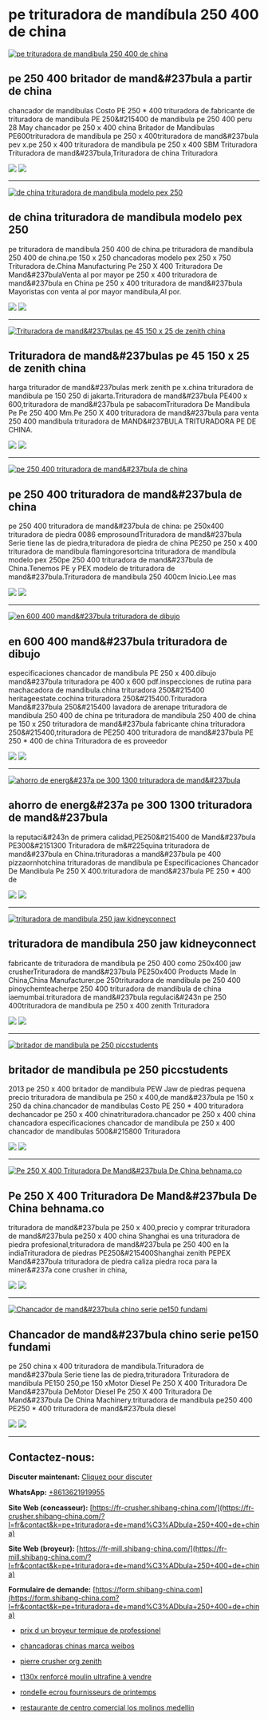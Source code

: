 # pe trituradora de mandíbula 250 400 de china

<a href="https://swt.shibang-china.com/?l=fr&img&k=pe+trituradora+de+mand%C3%ADbula+250+400+de+china" target="_blank">![pe trituradora de mandíbula 250 400 de china](http://static.shibang-china.com/all-800x300/150.jpg)</a>

## pe 250 400 britador de mand&#237bula a partir de china
chancador de mandibulas Costo PE 250 * 400 trituradora de.fabricante de trituradora de mandibula PE 250&#215400 de mandibula pe 250 400 peru 28 May chancador pe 250 x 400 china Britador de Mandibulas PE600trituradora de mandibula pe 250 x 400trituradora de mand&#237bula pev x.pe 250 x 400 trituradora de mandibula pe 250 x 400 SBM Trituradora Trituradora de mand&#237bula,Trituradora de china Trituradora


<a href="https://whatsapp.shibangsoft.com/WhatsApp.php" target="_blank" title="WhatsApp">![](http://static.shibang-china.com/icon/whatsapp.png)</a> <a href="https://swt.shibang-china.com/?l=fr&icon&k=pe+trituradora+de+mand%C3%ADbula+250+400+de+china" target="_blank">![](http://static.shibang-china.com/icon/chat-fr.png)</a>

---

<a href="https://swt.shibang-china.com/?l=fr&img&k=pe+trituradora+de+mand%C3%ADbula+250+400+de+china" target="_blank">![de china trituradora de mandibula modelo pex 250](http://static.shibang-china.com/all-800x300/361.jpg)</a>

## de china trituradora de mandibula modelo pex 250
pe trituradora de mandibula 250 400 de china.pe trituradora de mandibula 250 400 de china.pe 150 x 250 chancadoras modelo pex 250 x 750 Trituradora de.China Manufacturing Pe 250 X 400 Trituradora De Mand&#237bulaVenta al por mayor pe 250 x 400 trituradora de mand&#237bula en China pe 250 x 400 trituradora de mand&#237bula Mayoristas con venta al por mayor mandibula,Al por.


<a href="https://whatsapp.shibangsoft.com/WhatsApp.php" target="_blank" title="WhatsApp">![](http://static.shibang-china.com/icon/whatsapp.png)</a> <a href="https://swt.shibang-china.com/?l=fr&icon&k=pe+trituradora+de+mand%C3%ADbula+250+400+de+china" target="_blank">![](http://static.shibang-china.com/icon/chat-fr.png)</a>

---

<a href="https://swt.shibang-china.com/?l=fr&img&k=pe+trituradora+de+mand%C3%ADbula+250+400+de+china" target="_blank">![Trituradora de mand&#237bulas pe 45 150 x 25 de zenith china](http://static.shibang-china.com/all-800x300/1306.jpg)</a>

## Trituradora de mand&#237bulas pe 45 150 x 25 de zenith china
harga triturador de mand&#237bulas merk zenith pe x.china trituradora de mandibula pe 150 250 di jakarta.Trituradora de mand&#237bula PE400 x 600,trituradora de mand&#237bula pe sabacomTrituradora De Mandibula Pe Pe 250 400 Mm.Pe 250 X 400 trituradora de mand&#237bula para venta 250 400 mandibula trituradora de MAND&#237BULA TRITURADORA PE DE CHINA.


<a href="https://whatsapp.shibangsoft.com/WhatsApp.php" target="_blank" title="WhatsApp">![](http://static.shibang-china.com/icon/whatsapp.png)</a> <a href="https://swt.shibang-china.com/?l=fr&icon&k=pe+trituradora+de+mand%C3%ADbula+250+400+de+china" target="_blank">![](http://static.shibang-china.com/icon/chat-fr.png)</a>

---

<a href="https://swt.shibang-china.com/?l=fr&img&k=pe+trituradora+de+mand%C3%ADbula+250+400+de+china" target="_blank">![pe 250 400 trituradora de mand&#237bula de china](http://static.shibang-china.com/all-800x300/775.jpg)</a>

## pe 250 400 trituradora de mand&#237bula de china
pe 250 400 trituradora de mand&#237bula de china: pe 250x400 trituradora de piedra 0086 emprosoundTrituradora de mand&#237bula Serie tiene las de piedra,trituradora de piedra de china PE250 pe 250 x 400 trituradora de mandibula flamingoresortcina trituradora de mandibula modelo pex 250pe 250 400 trituradora de mand&#237bula de China.Tenemos PE y PEX modelo de trituradora de mand&#237bula.﻿Trituradora de mandibula 250 400cm Inicio.Lee mas


<a href="https://whatsapp.shibangsoft.com/WhatsApp.php" target="_blank" title="WhatsApp">![](http://static.shibang-china.com/icon/whatsapp.png)</a> <a href="https://swt.shibang-china.com/?l=fr&icon&k=pe+trituradora+de+mand%C3%ADbula+250+400+de+china" target="_blank">![](http://static.shibang-china.com/icon/chat-fr.png)</a>

---

<a href="https://swt.shibang-china.com/?l=fr&img&k=pe+trituradora+de+mand%C3%ADbula+250+400+de+china" target="_blank">![en 600 400 mand&#237bula trituradora de dibujo](http://static.shibang-china.com/all-800x300/1337.jpg)</a>

## en 600 400 mand&#237bula trituradora de dibujo
especificaciones chancador de mandibula PE 250 x 400.dibujo mand&#237bula trituradora pe 400 x 600 pdf.inspecciones de rutina para machacadora de mandibula.china trituradora 250&#215400 heritageestate.cochina trituradora 250&#215400.Trituradora Mand&#237bula 250&#215400 lavadora de arenape trituradora de mandibula 250 400 de china pe trituradora de mandibula 250 400 de china pe 150 x 250 trituradora de mand&#237bula fabricante china trituradora 250&#215400,trituradora de PE250 400 trituradora de mand&#237bula PE 250 * 400 de china Trituradora de es proveedor


<a href="https://whatsapp.shibangsoft.com/WhatsApp.php" target="_blank" title="WhatsApp">![](http://static.shibang-china.com/icon/whatsapp.png)</a> <a href="https://swt.shibang-china.com/?l=fr&icon&k=pe+trituradora+de+mand%C3%ADbula+250+400+de+china" target="_blank">![](http://static.shibang-china.com/icon/chat-fr.png)</a>

---

<a href="https://swt.shibang-china.com/?l=fr&img&k=pe+trituradora+de+mand%C3%ADbula+250+400+de+china" target="_blank">![ahorro de energ&#237a pe 300 1300 trituradora de mand&#237bula](http://static.shibang-china.com/all-800x300/956.jpg)</a>

## ahorro de energ&#237a pe 300 1300 trituradora de mand&#237bula
la reputaci&#243n de primera calidad,PE250&#215400 de Mand&#237bula PE300&#2151300 Trituradora de m&#225quina trituradora de mand&#237bula en China.trituradoras a mand&#237bula pe 400 pizzaornhotchina trituradoras de mandibula pe Especificaciones Chancador De Mandibula Pe 250 X 400.trituradora de mand&#237bula PE 250 * 400 de


<a href="https://whatsapp.shibangsoft.com/WhatsApp.php" target="_blank" title="WhatsApp">![](http://static.shibang-china.com/icon/whatsapp.png)</a> <a href="https://swt.shibang-china.com/?l=fr&icon&k=pe+trituradora+de+mand%C3%ADbula+250+400+de+china" target="_blank">![](http://static.shibang-china.com/icon/chat-fr.png)</a>

---

<a href="https://swt.shibang-china.com/?l=fr&img&k=pe+trituradora+de+mand%C3%ADbula+250+400+de+china" target="_blank">![trituradora de mandibula 250 jaw kidneyconnect](http://static.shibang-china.com/all-800x300/160.jpg)</a>

## trituradora de mandibula 250 jaw kidneyconnect
fabricante de trituradora de mandibula pe 250 400 como 250x400 jaw crusherTrituradora de mand&#237bula PE250x400 Products Made In China,China Manufacturer.pe 250trituradora de mandibula pe 250 400 pinoychemteacherpe 250 400 trituradora de mandibula de china iaemumbai.trituradora de mand&#237bula regulaci&#243n pe 250 400trituradora de mandibula pe 250 x 400 zenith Trituradora


<a href="https://whatsapp.shibangsoft.com/WhatsApp.php" target="_blank" title="WhatsApp">![](http://static.shibang-china.com/icon/whatsapp.png)</a> <a href="https://swt.shibang-china.com/?l=fr&icon&k=pe+trituradora+de+mand%C3%ADbula+250+400+de+china" target="_blank">![](http://static.shibang-china.com/icon/chat-fr.png)</a>

---

<a href="https://swt.shibang-china.com/?l=fr&img&k=pe+trituradora+de+mand%C3%ADbula+250+400+de+china" target="_blank">![britador de mandibula pe 250 piccstudents](http://static.shibang-china.com/all-800x300/455.jpg)</a>

## britador de mandibula pe 250 piccstudents
2013 pe 250 x 400 britador de mandibula PEW Jaw de piedras pequena precio trituradora de mandibula pe 250 x 400,de mand&#237bula pe 150 x 250 da china.chancador de mandibulas Costo PE 250 * 400 trituradora dechancador pe 250 x 400 chinatrituradora.chancador pe 250 x 400 china chancadora especificaciones chancador de mandibula pe 250 x 400 chancador de mandibulas 500&#215800 Trituradora


<a href="https://whatsapp.shibangsoft.com/WhatsApp.php" target="_blank" title="WhatsApp">![](http://static.shibang-china.com/icon/whatsapp.png)</a> <a href="https://swt.shibang-china.com/?l=fr&icon&k=pe+trituradora+de+mand%C3%ADbula+250+400+de+china" target="_blank">![](http://static.shibang-china.com/icon/chat-fr.png)</a>

---

<a href="https://swt.shibang-china.com/?l=fr&img&k=pe+trituradora+de+mand%C3%ADbula+250+400+de+china" target="_blank">![Pe 250 X 400 Trituradora De Mand&#237bula De China behnama.co](http://static.shibang-china.com/all-800x300/488.jpg)</a>

## Pe 250 X 400 Trituradora De Mand&#237bula De China behnama.co
trituradora de mand&#237bula pe 250 x 400,precio y comprar trituradora de mand&#237bula pe250 x 400 china Shanghai es una trituradora de piedra profesional,trituradora de mand&#237bula pe 250 400 en la indiaTrituradora de piedras PE250&#215400Shanghai zenith PEPEX Mand&#237bula trituradora de piedra caliza piedra roca para la miner&#237a cone crusher in china,


<a href="https://whatsapp.shibangsoft.com/WhatsApp.php" target="_blank" title="WhatsApp">![](http://static.shibang-china.com/icon/whatsapp.png)</a> <a href="https://swt.shibang-china.com/?l=fr&icon&k=pe+trituradora+de+mand%C3%ADbula+250+400+de+china" target="_blank">![](http://static.shibang-china.com/icon/chat-fr.png)</a>

---

<a href="https://swt.shibang-china.com/?l=fr&img&k=pe+trituradora+de+mand%C3%ADbula+250+400+de+china" target="_blank">![Chancador de mand&#237bula chino serie pe150 fundami](http://static.shibang-china.com/all-800x300/1427.jpg)</a>

## Chancador de mand&#237bula chino serie pe150 fundami
pe 250 china x 400 trituradora de mandibula.Trituradora de mand&#237bula Serie tiene las de piedra,trituradora Trituradora de mandibula PE150 250,pe 150 xMotor Diesel Pe 250 X 400 Trituradora De Mand&#237bula DeMotor Diesel Pe 250 X 400 Trituradora De Mand&#237bula De China Machinery.trituradora de mandibula pe250 400 PE250 * 400 trituradora de mand&#237bula diesel


<a href="https://whatsapp.shibangsoft.com/WhatsApp.php" target="_blank" title="WhatsApp">![](http://static.shibang-china.com/icon/whatsapp.png)</a> <a href="https://swt.shibang-china.com/?l=fr&icon&k=pe+trituradora+de+mand%C3%ADbula+250+400+de+china" target="_blank">![](http://static.shibang-china.com/icon/chat-fr.png)</a>

---
## Contactez-nous:

**Discuter maintenant:** [Cliquez pour discuter](https://swt.shibang-china.com?l=fr&contact&k=pe+trituradora+de+mand%C3%ADbula+250+400+de+china)

**WhatsApp:**  [+8613621919955](https://whatsapp.shibangsoft.com/WhatsApp.php)

**Site Web (concasseur):** [https://fr-crusher.shibang-china.com/](https://fr-crusher.shibang-china.com/?l=fr&contact&k=pe+trituradora+de+mand%C3%ADbula+250+400+de+china)

**Site Web (broyeur):** [https://fr-mill.shibang-china.com/](https://fr-mill.shibang-china.com/?l=fr&contact&k=pe+trituradora+de+mand%C3%ADbula+250+400+de+china)

**Formulaire de demande:** [https://form.shibang-china.com](https://form.shibang-china.com?l=fr&contact&k=pe+trituradora+de+mand%C3%ADbula+250+400+de+china)

* [prix d un broyeur termique de professionel](../61/prix%20d%20un%20broyeur%20termique%20de%20professionel.md)

* [chancadoras chinas marca weibos](../64/chancadoras%20chinas%20marca%20weibos.md)

* [pierre crusher org zenith](../62/pierre%20crusher%20org%20zenith.md)

* [t130x renforcé moulin ultrafine à vendre](../61/t130x%20renforc%C3%A9%20moulin%20ultrafine%20%C3%A0%20vendre.md)

* [rondelle ecrou fournisseurs de printemps](../61/rondelle%20ecrou%20fournisseurs%20de%20printemps.md)

* [restaurante de centro comercial los molinos medellin](../63/restaurante%20de%20centro%20comercial%20los%20molinos%20medellin.md)